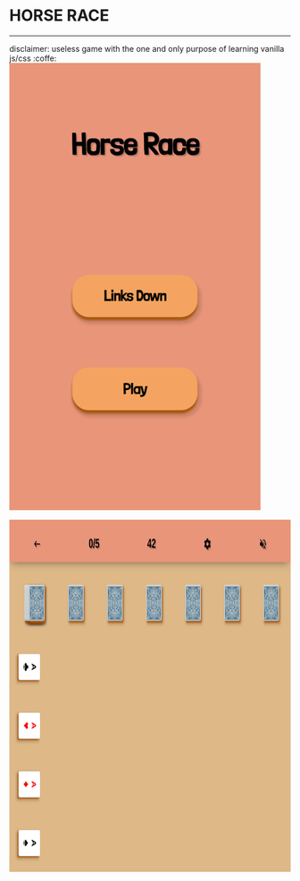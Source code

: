   # HORSE RACE
  ---
  disclaimer: useless game with the one and only purpose of learning vanilla js/css :coffe:
  <img src="docs/img/index-mobile.png" width="450" height="800"/>

  <img src="docs/img/mobile.png" width="1000" height="630"/>
